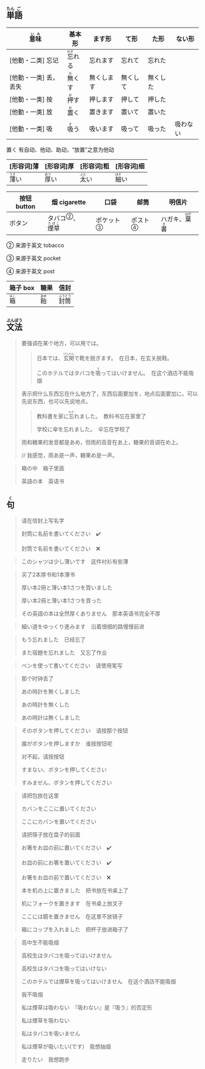 ## <ruby>単<rt>たん</rt>語<rt>ご</rt></ruby>

| <ruby>意<rt>い</rt>味<rt>み</rt></ruby> | 基本形                           | ます形     | て形     | た形     | ない形   |
| --------------------------------------- | -------------------------------- | ---------- | -------- | -------- | -------- |
| [他動・二类] 忘记                       | <ruby>忘<rt>わす</rt>れる</ruby> | 忘れます   | 忘れて   | 忘れた   |          |
| [他動・一类] 丢，丢失                   | <ruby>無<rt>な</rt>くす</ruby>   | 無くします | 無くして | 無くした |          |
| [他動・一类] 按                         | <ruby>押<rt>お</rt>す</ruby>     | 押します   | 押して   | 押した   |          |
| [他動・一类] 放                         | <ruby>置<rt>お</rt>く</ruby>     | 置きます   | 置いて   | 置いた   |          |
| [他動・一类] 吸                         | <ruby>吸<rt>す</rt>う</ruby>     | 吸います   | 吸って   | 吸った   | 吸わない |

置く 有自动、他动、助动，“放置”之意为他动

| [形容词]薄                     | [形容词]厚                     | [形容词]粗                     | [形容词]细                     |
| -------------------------- | -------------------------- | -------------------------- | -------------------------- |
| <ruby>薄<rt>うす</rt>い</ruby> | <ruby>厚<rt>あつ</rt>い</ruby> | <ruby>太<rt>ふと</rt>い</ruby> | <ruby>細<rt>ほそ</rt>い</ruby> |

| 按钮 button | 烟 cigarette                                                | 口袋                        | 邮筒                      | 明信片                                            |
| ----------- | ----------------------------------------------------------- | --------------------------- | ------------------------- | ------------------------------------------------- |
| ボタン      | <a>タバコ</a><sup>②</sup>、<ruby>煙草<rt>たばこ</rt></ruby> | <a>ポケット</a><sup>③</sup> | <a>ポスト</a><sup>④</sup> | ハガキ、<ruby>葉<rt>はが</rt>書<rt>き</rt></ruby> |

② 来源于英文 tobacco

③ 来源于英文 pocket

④ 来源于英文 post

| 箱子 box                     | 糖果                         | 信封                                        |
| ---------------------------- | ---------------------------- | ------------------------------------------- |
| <ruby>箱<rt>はこ</rt></ruby> | <ruby>飴<rt>あめ</rt></ruby> | <ruby>封<rt>ふう</rt>筒<rt>とう</rt></ruby> |

## <ruby>文<rt>ぶん</rt>法<rt>ぽう</rt></ruby>

> 要强调在某个地方，可以用では。
> 
> > 日本では、<ruby>玄<rt>げん</rt>関<rt>かん</rt></ruby>で靴を脱ぎます。　在日本，在玄关脱鞋。
> > 
> > このホテルではタバコを<ruby>吸<rt>す</rt>って</ruby>はいけません。　在这个酒店不能吸烟
> 
> 表示把什么东西忘在什么地方了，东西后面要加を，地点后面要加に。可以先说东西，也可以先说地点。
> 
> > 教科書を家に<ruby>忘<rt>わす</rt>れ</ruby>ました。　教科书忘在家里了
> > 
> > 学校に傘を忘れました。　伞忘在学校了
> 
> 雨和糖果的发音都是あめ，但雨的高音在あ上，糖果的音调在め上。
> 
> // 我感觉，雨あ是一声，糖果め是一声。

> 箱の中　箱子里面
> 
> 英語の本　英语书

## <ruby>句<rt>く</rt></ruby>

> 请在信封上写名字
>
> 封筒に名前を書いてください　✔️
>
> 封筒で名前を書いてください　❌

> このシャツは少し薄いです　这件衬衫有些薄
> 

> 买了2本厚书和1本薄书
>
> 厚い本2冊と薄い本1さつを買いました　
>
> 厚い本2冊と薄い本1さつを買った
>
> その英語の本は全然厚くありません　那本英语书完全不厚

> 細い道をゆっくり進みます　沿着很细的路慢慢前进
> 

> もう忘れました　已经忘了
> 
> また宿題を忘れました　又忘了作业
> 

> ベンを使って書いてください　请使用笔写
> 

> 那个时钟丢了
>
> あの時計を無くしました
>
> あの時計を無くした
>
> あの時計は無くしました

> そのボタンを押してください　请按那个按钮
>
> 誰がボタンを押しますか　谁按按钮呢
>
> 对不起，请按按钮
>
> すまない、ボタンを押してください
>
> すみません、ボタンを押してください

> 请把包放在这里
>
> カバンをここに置いてください
>
> ここにカバンを置いてください
>
> 请把筷子放在盘子的前面
>
> お箸をお皿の前に置いてください　✔️
>
> お皿の前にお箸を置いてください　✔️
>
> お箸をお皿の前で置いてください　❌
>
> 本を机の上に置きました　把书放在书桌上了
>
> 机にフォークを置きます　在书桌上放叉子
>
> ここには鏡を置きません　在这里不放镜子
>
> 箱にコップを入れました　把杯子放进箱子了
>

> 高中生不能吸烟
>
> 高校生はタバコを吸ってはいけません　
>
> 高校生はタバコを吸ってはいけない
>
> このホテルでは煙草を吸ってはいけません　在这个酒店不能吸烟
>
> 我不吸烟
>
> 私は煙草は吸わない　『吸わない』是『吸う』的否定形
>
> 私は煙草を吸わない
>
> 私はタバコを吸いません
>
> 私は煙草が吸いたい(です)　我想抽烟
>
> 走りたい　我想跑步
